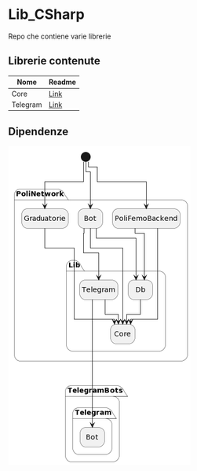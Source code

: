 # Lib_CSharp

Repo che contiene varie librerie

## Librerie contenute

| **Nome** | **Readme** |
|----------|------------|
| Core     | [Link](https://github.com/PoliNetworkOrg/Lib_CSharp/blob/main/PoliNetwork.Core/README.md) |
| Telegram | [Link](https://github.com/PoliNetworkOrg/Lib_CSharp/blob/main/PoliNetwork.Telegram/README.md) |


## Dipendenze

![immagine](https://github.com/PoliNetworkOrg/Lib_CSharp/blob/main/docs/dipendenze/schema.png?raw=true)




